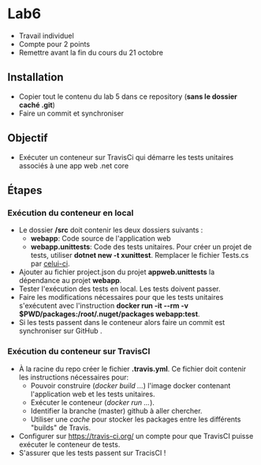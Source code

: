 # Lab6
- Travail individuel
- Compte pour 2 points
- Remettre avant la fin du cours du 21 octobre

## Installation
- Copier tout le contenu du lab 5 dans ce repository (**sans le dossier caché .git**)
- Faire un commit et synchroniser

## Objectif
- Exécuter un conteneur sur TravisCi qui démarre les tests unitaires associés à une app web .net core

## Étapes
### Exécution du conteneur en local
- Le dossier **/src** doit contenir les deux dossiers suivants : 
  - **webapp**: Code source de l'application web
  - **webapp.unittests**: Code des tests unitaires. Pour créer un projet de tests, utiliser **dotnet new -t xunittest**. Remplacer le fichier Tests.cs par [celui-ci](https://gist.github.com/ymazieres/37b7dced66808492d4c2b2cb9ab222cd). 
- Ajouter au fichier project.json du projet **appweb.unittests** la dépendance au projet **webapp**. 
- Tester l'exécution des tests en local. Les tests doivent passer.
- Faire les modifications nécessaires pour que les tests unitaires s'exécutent avec l'instruction **docker run -it --rm -v $PWD/packages:/root/.nuget/packages webapp:test**.
- Si les tests passent dans le conteneur alors faire un commit est synchroniser sur GitHub .

### Exécution du conteneur sur TravisCI
- À la racine du repo créer le fichier **.travis.yml**. Ce fichier doit contenir les instructions nécessaires pour: 
  - Pouvoir construire (*docker build ...*) l'image docker contenant l'application web et les tests unitaires. 
  - Exécuter le conteneur (*docker run ...*).
  - Identifier la branche (master) github à aller chercher.
  - Utiliser une *cache* pour stocker les packages entre les différents "builds" de Travis.
- Configurer sur https://travis-ci.org/ un compte pour que TravisCI puisse exécuter le conteneur de tests.  
- S'assurer que les tests passent sur TracisCI !